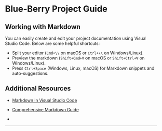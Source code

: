  

# Blue-Berry Project Guide

## Working with Markdown

You can easily create and edit your project documentation using Visual Studio Code. Below are some helpful shortcuts:

* Split your editor (`Cmd+\\` on macOS or `Ctrl+\\` on Windows/Linux).
* Preview the markdown (`Shift+Cmd+V` on macOS or `Shift+Ctrl+V` on Windows/Linux).
* Press `Ctrl+Space` (Windows, Linux, macOS) for Markdown snippets and auto-suggestions.

## Additional Resources

* [Markdown in Visual Studio Code](http://code.visualstudio.com/docs/languages/markdown)
* [Comprehensive Markdown Guide](https://help.github.com/articles/markdown-basics/)

 * 

---
 